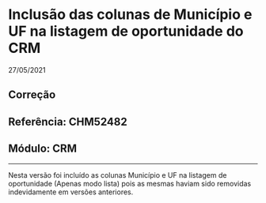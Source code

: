 # Inclusão das colunas de Município e UF na listagem de oportunidade do CRM
27/05/2021
## Correção
## Referência: CHM52482
## Módulo: CRM
***

Nesta versão foi incluído as colunas Município e UF na listagem de oportunidade (Apenas modo lista) pois as mesmas haviam sido removidas indevidamente em versões anteriores.